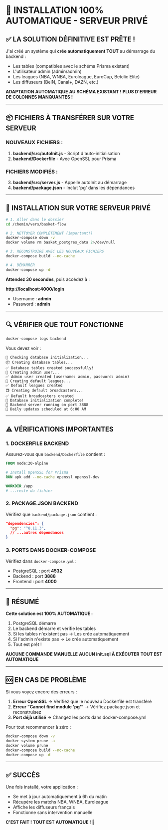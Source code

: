 # 🎯 INSTALLATION 100% AUTOMATIQUE - SERVEUR PRIVÉ

## ✅ LA SOLUTION DÉFINITIVE EST PRÊTE !

J'ai créé un système qui **crée automatiquement TOUT** au démarrage du backend :
- Les tables (compatibles avec le schéma Prisma existant)
- L'utilisateur admin (admin/admin)
- Les leagues (NBA, WNBA, Euroleague, EuroCup, Betclic Elite)
- Les diffuseurs (BeIN, Canal+, DAZN, etc.)

**ADAPTATION AUTOMATIQUE AU SCHÉMA EXISTANT !**
**PLUS D'ERREUR DE COLONNES MANQUANTES !**

---

## 📦 FICHIERS À TRANSFÉRER SUR VOTRE SERVEUR

### NOUVEAUX FICHIERS :
1. **backend/src/autoInit.js** - Script d'auto-initialisation
2. **backend/Dockerfile** - Avec OpenSSL pour Prisma

### FICHIERS MODIFIÉS :
3. **backend/src/server.js** - Appelle autoInit au démarrage
4. **backend/package.json** - Inclut 'pg' dans les dépendances

---

## 🚀 INSTALLATION SUR VOTRE SERVEUR PRIVÉ

```bash
# 1. Aller dans le dossier
cd /chemin/vers/basket-flow

# 2. NETTOYER COMPLÈTEMENT (important!)
docker-compose down -v
docker volume rm basket_postgres_data 2>/dev/null

# 3. RECONSTRUIRE AVEC LES NOUVEAUX FICHIERS
docker-compose build --no-cache

# 4. DÉMARRER
docker-compose up -d
```

**Attendez 30 secondes**, puis accédez à :

**http://localhost:4000/login**
- Username : **admin**
- Password : **admin**

---

## 🔍 VÉRIFIER QUE TOUT FONCTIONNE

```bash
docker-compose logs backend
```

Vous devez voir :
```
🔄 Checking database initialization...
📦 Creating database tables...
✅ Database tables created successfully!
👤 Creating admin user...
✅ Admin user created (username: admin, password: admin)
🏀 Creating default leagues...
✅ Default leagues created
📺 Creating default broadcasters...
✅ Default broadcasters created
🎉 Database initialization complete!
🏀 Backend server running on port 3888
📅 Daily updates scheduled at 6:00 AM
```

---

## ⚠️ VÉRIFICATIONS IMPORTANTES

### 1. DOCKERFILE BACKEND
Assurez-vous que `backend/Dockerfile` contient :
```dockerfile
FROM node:20-alpine

# Install OpenSSL for Prisma
RUN apk add --no-cache openssl openssl-dev

WORKDIR /app
# ...reste du fichier
```

### 2. PACKAGE.JSON BACKEND
Vérifiez que `backend/package.json` contient :
```json
"dependencies": {
  "pg": "^8.11.3",
  // ...autres dépendances
}
```

### 3. PORTS DANS DOCKER-COMPOSE
Vérifiez dans `docker-compose.yml` :
- PostgreSQL : port **4532**
- Backend : port **3888**
- Frontend : port **4000**

---

## 🎯 RÉSUMÉ

**Cette solution est 100% AUTOMATIQUE :**
1. PostgreSQL démarre
2. Le backend démarre et vérifie les tables
3. Si les tables n'existent pas → Les crée automatiquement
4. Si l'admin n'existe pas → Le crée automatiquement
5. Tout est prêt !

**AUCUNE COMMANDE MANUELLE**
**AUCUN init.sql À EXÉCUTER**
**TOUT EST AUTOMATIQUE**

---

## 🆘 EN CAS DE PROBLÈME

Si vous voyez encore des erreurs :

1. **Erreur OpenSSL** → Vérifiez que le nouveau Dockerfile est transféré
2. **Erreur "Cannot find module 'pg'"** → Vérifiez package.json et reconstruisez
3. **Port déjà utilisé** → Changez les ports dans docker-compose.yml

Pour tout recommencer à zéro :
```bash
docker-compose down -v
docker system prune -a
docker volume prune
docker-compose build --no-cache
docker-compose up -d
```

---

## ✅ SUCCÈS

Une fois installé, votre application :
- Se met à jour automatiquement à 6h du matin
- Récupère les matchs NBA, WNBA, Euroleague
- Affiche les diffuseurs français
- Fonctionne sans intervention manuelle

**C'EST FAIT ! TOUT EST AUTOMATIQUE ! 🚀**